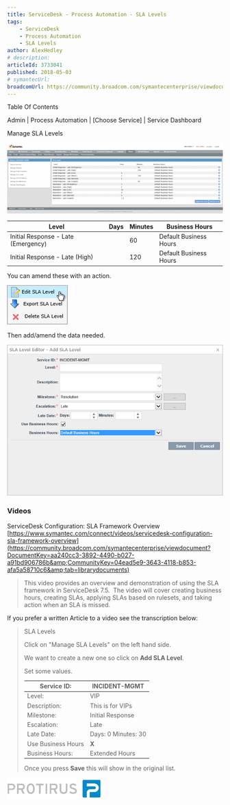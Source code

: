 ```yaml
---
title: ServiceDesk - Process Automation - SLA Levels
tags:
    - ServiceDesk
    - Process Automation
    - SLA Levels
author: AlexHedley
# description: 
articleId: 3733041
published: 2018-05-03
# symantecUrl:
broadcomUrl: https://community.broadcom.com/symantecenterprise/viewdocument/servicedesk-process-automation-4?CommunityKey=04ead5e9-3643-4118-b853-afa5a58710c6&tab=librarydocuments
---
```


Table Of Contents
  
<?# Markdown ?>
<?!^ "./../includes/posts/servicedesk-process-automation.md" /?>
<?#/ Markdown ?>

Admin | Process Automation | [Choose Service] | Service Dashboard
  
Manage SLA Levels
  
![Admin_ProcessAutomation_IM_ManageSLALevels](images\Admin_ProcessAutomation_IM_ManageSLALevels.png)

| Level | Days | Minutes | Business Hours |
| --- | --- | --- | --- |
| Initial Response - Late (Emergency) |  | 60 | Default Business Hours |
| Initial Response - Late (High) |  | 120 | Default Business Hours |

You can amend these with an action.
  
![Admin_ProcessAutomation_IM_ManageSLALevels_Actions](images\Admin_ProcessAutomation_IM_ManageSLALevels_Actions.png)
  
Then add/amend the data needed.
  
![Admin_ProcessAutomation_IM_ManageSLALevels_Add](images\Admin_ProcessAutomation_IM_ManageSLALevels_Add.png)

### Videos
  
ServiceDesk Configuration: SLA Framework Overview  
[https://www.symantec.com/connect/videos/servicedesk-configuration-sla-framework-overview](https://community.broadcom.com/symantecenterprise/viewdocument?DocumentKey=aa240cc3-3892-4490-b027-a91bd906786b&amp;CommunityKey=04ead5e9-3643-4118-b853-afa5a58710c6&amp;tab=librarydocuments)

> This video provides an overview and demonstration of using the SLA framework in ServiceDesk 7.5.  The video will cover creating business hours, creating SLAs, applying SLAs based on rulesets, and taking action when an SLA is missed.

If you prefer a written Article to a video see the transcription below:

> SLA Levels
> 
> Click on "Manage SLA Levels" on the left hand side.
> 
> We want to create a new one so click on **Add SLA Level**.
> 
> Set some values.
> 
> | Service ID: | INCIDENT-MGMT |
> | --- | --- |
> | Level: | VIP |
> | Description: | This is for VIPs |
> | Milestone: | Initial Response |
> | Escalation: | Late |
> | Late Date: | Days: 0 Minutes: 30 |
> | Use Business Hours | **X** |
> | Business Hours: | Extended Hours |
> 
> Once you press **Save** this will show in the original list.

[![Protirus](images\Protirus.png)](https://protirus.com/)
